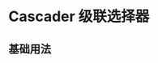 # Cascader 级联选择器

## 基础用法

<Common-Democode title="" description="">
  <cascader-demo1 />
  <highlight-code slot="codeText" lang="vue">
    <template>
        <m-cascader :options="cascaderList" :selected.sync="selected"></m-cascader>
    </template>
    <script>
        export default {
            data() {
                return {
                    cascaderList: [
                        {
                            name: '浙江',
                            code: 1,
                            children: [
                                {
                                    name: '杭州',
                                    code: 12,
                                    children: [
                                        { name: '上城区' },
                                        { name: '下城区' },
                                        { name: '江干区' },
                                    ]
                                },
                                { name: '嘉兴', code: 13 },
                                { name: '湖州', code: 14 }
                            ]
                        }, {
                            name: '福建',
                            code: 2,
                            children: [
                                { name: '福州', code: 21 },
                                { name: '厦门', code: 22 },
                                { name: '泉州', code: 23 }
                            ]
                        },
                    ],
                    selected: [],
                }
            }
        }
    </script>
  </highlight-code>
</Common-Democode>